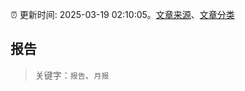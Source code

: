 :alarm_clock: 更新时间: 2025-03-19 02:10:05。[文章来源](/README.md)、[文章分类](/TAGS.md)

## 报告


> 关键字：`报告`、`月报`



